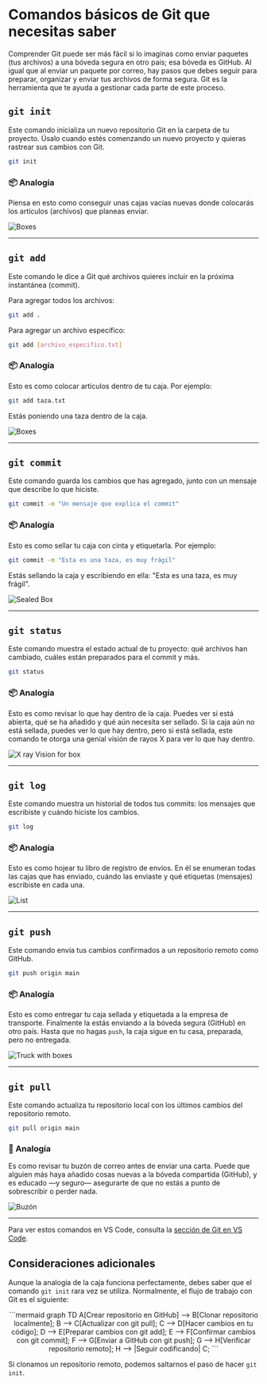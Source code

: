 # Comandos básicos de Git que necesitas saber

Comprender Git puede ser más fácil si lo imaginas como enviar paquetes (tus archivos) a una bóveda segura en otro país; esa bóveda es GitHub. Al igual que al enviar un paquete por correo, hay pasos que debes seguir para preparar, organizar y enviar tus archivos de forma segura. Git es la herramienta que te ayuda a gestionar cada parte de este proceso.

## `git init`

Este comando inicializa un nuevo repositorio Git en la carpeta de tu proyecto. Úsalo cuando estés comenzando un nuevo proyecto y quieras rastrear sus cambios con Git.

```bash
git init
```

### 📦 Analogía

Piensa en esto como conseguir unas cajas vacías nuevas donde colocarás los artículos (archivos) que planeas enviar.

![Boxes](imgs/empty_boxes.png)

---

## `git add`

Este comando le dice a Git qué archivos quieres incluir en la próxima instantánea (commit).

Para agregar todos los archivos:

```bash
git add .
```

Para agregar un archivo específico:

```bash
git add [archivo_especifico.txt]
```

### 📦 Analogía

Esto es como colocar artículos dentro de tu caja. Por ejemplo:

```bash
git add taza.txt
```

Estás poniendo una taza dentro de la caja.

![Boxes](imgs/box_with_mug.png)

---

## `git commit`

Este comando guarda los cambios que has agregado, junto con un mensaje que describe lo que hiciste.

```bash
git commit -m "Un mensaje que explica el commit"
```

### 📦 Analogía

Esto es como sellar tu caja con cinta y etiquetarla. Por ejemplo:

```bash
git commit -m "Esta es una taza, es muy frágil"
```

Estás sellando la caja y escribiendo en ella: "Esta es una taza, es muy frágil".

![Sealed Box](imgs/sealed_box.png)

---

## `git status`

Este comando muestra el estado actual de tu proyecto: qué archivos han cambiado, cuáles están preparados para el commit y más.

```bash
git status
```

### 📦 Analogía

Esto es como revisar lo que hay dentro de la caja. Puedes ver si está abierta, qué se ha añadido y qué aún necesita ser sellado. Si la caja aún no está sellada, puedes ver lo que hay dentro, pero si está sellada, este comando te otorga una genial visión de rayos X para ver lo que hay dentro.

![X ray Vision for box](imgs/x_ray.png)

---

## `git log`

Este comando muestra un historial de todos tus commits: los mensajes que escribiste y cuándo hiciste los cambios.

```bash
git log
```

### 📦 Analogía

Esto es como hojear tu libro de registro de envíos. En él se enumeran todas las cajas que has enviado, cuándo las enviaste y qué etiquetas (mensajes) escribiste en cada una.

![List](imgs/shipping_list.png)

---

## `git push`

Este comando envía tus cambios confirmados a un repositorio remoto como GitHub.

```bash
git push origin main
```

### 📦 Analogía

Esto es como entregar tu caja sellada y etiquetada a la empresa de transporte. Finalmente la estás enviando a la bóveda segura (GitHub) en otro país. Hasta que no hagas `push`, la caja sigue en tu casa, preparada, pero no entregada.

![Truck with boxes](imgs/truck.png)

---

## `git pull`

Este comando actualiza tu repositorio local con los últimos cambios del repositorio remoto.

```bash
git pull origin main
```

### 🔄 Analogía

Es como revisar tu buzón de correo antes de enviar una carta. Puede que alguien más haya añadido cosas nuevas a la bóveda compartida (GitHub), y es educado —y seguro— asegurarte de que no estás a punto de sobrescribir o perder nada.

![Buzón](imgs/mailbox.png)

---

Para ver estos comandos en VS Code, consulta la [sección de Git en VS Code](commands_vs_code.es.md).

## Consideraciones adicionales

Aunque la analogía de la caja funciona perfectamente, debes saber que el comando `git init` rara vez se utiliza. Normalmente, el flujo de trabajo con Git es el siguiente:

<center>
```mermaid
graph TD
    A[Crear repositorio en GitHub] --> B[Clonar repositorio localmente];
    B --> C[Actualizar con git pull];
    C --> D[Hacer cambios en tu código];
    D --> E[Preparar cambios con git add];
    E --> F[Confirmar cambios con git commit];
    F --> G[Enviar a GitHub con git push];
    G --> H[Verificar repositorio remoto];
    H --> |Seguir codificando| C;
```
</center>

Si clonamos un repositorio remoto, podemos saltarnos el paso de hacer `git init`.

